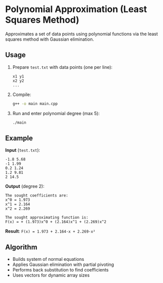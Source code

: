 # Polynomial Approximation (Least Squares Method)

Approximates a set of data points using polynomial functions via the least squares method with Gaussian elimination.

## Usage

1. Prepare `test.txt` with data points (one per line):
   ```
   x1 y1
   x2 y2
   ...
   ```

2. Compile:
   ```bash
   g++ -o main main.cpp
   ```

3. Run and enter polynomial degree (max 5):
   ```bash
   ./main
   ```

## Example

**Input** (`test.txt`):
```
-1.8 5.68
-1 1.99
0.2 1.24
1.2 9.81
2 14.5
```

**Output** (degree 2):
```
The sought coefficients are:
x^0 = 1.973
x^1 = 2.164
x^2 = 2.269

The sought approximating function is:
F(x) = + (1.973)x^0 + (2.164)x^1 + (2.269)x^2
```

**Result**: `F(x) = 1.973 + 2.164·x + 2.269·x²`

## Algorithm

- Builds system of normal equations
- Applies Gaussian elimination with partial pivoting
- Performs back substitution to find coefficients
- Uses vectors for dynamic array sizes